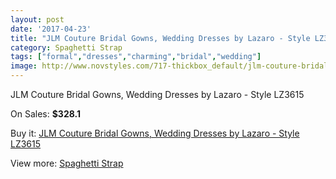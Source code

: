 ```yaml
---
layout: post
date: '2017-04-23'
title: "JLM Couture Bridal Gowns, Wedding Dresses by Lazaro - Style LZ3615"
category: Spaghetti Strap
tags: ["formal","dresses","charming","bridal","wedding"]
image: http://www.novstyles.com/717-thickbox_default/jlm-couture-bridal-gowns-wedding-dresses-by-lazaro-style-lz3615.jpg
---
```

JLM Couture Bridal Gowns, Wedding Dresses by Lazaro - Style LZ3615

On Sales: **$328.1**
<a href="https://www.novstyles.com/en/spaghetti-strap/410-jlm-couture-bridal-gowns-wedding-dresses-by-lazaro-style-lz3615.html"><amp-img layout="responsive" width="600" height="600" src="//www.novstyles.com/717-thickbox_default/jlm-couture-bridal-gowns-wedding-dresses-by-lazaro-style-lz3615.jpg" alt="JLM Couture Bridal Gowns, Wedding Dresses by Lazaro - Style LZ3615 0" /></a>
<a href="https://www.novstyles.com/en/spaghetti-strap/410-jlm-couture-bridal-gowns-wedding-dresses-by-lazaro-style-lz3615.html"><amp-img layout="responsive" width="600" height="600" src="//www.novstyles.com/718-thickbox_default/jlm-couture-bridal-gowns-wedding-dresses-by-lazaro-style-lz3615.jpg" alt="JLM Couture Bridal Gowns, Wedding Dresses by Lazaro - Style LZ3615 1" /></a>

Buy it: [JLM Couture Bridal Gowns, Wedding Dresses by Lazaro - Style LZ3615](https://www.novstyles.com/en/spaghetti-strap/410-jlm-couture-bridal-gowns-wedding-dresses-by-lazaro-style-lz3615.html "JLM Couture Bridal Gowns, Wedding Dresses by Lazaro - Style LZ3615")

View more: [Spaghetti Strap](https://www.novstyles.com/en/5-spaghetti-strap "Spaghetti Strap")